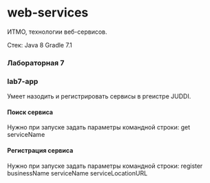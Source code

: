 # web-services
ИТМО, технологии веб-сервисов.

Стек:
Java 8
Gradle 7.1

### Лабораторная 7

### lab7-app
Умеет назодить и регистрировать сервисы в ргеистре JUDDI.

#### Поиск сервиса
Нужно при запуске задать параметры командной строки: get serviceName

#### Регистрация сервиса
Нужно при запуске задать параметры командной строки: register businessName serviceName serviceLocationURL
